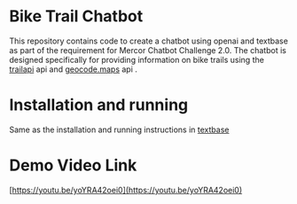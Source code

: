# Bike Trail Chatbot
This repository contains code to create a chatbot using openai and textbase as part of the requirement for Mercor Chatbot Challenge 2.0.
The chatbot is designed specifically for providing information on bike trails using the [trailapi](https://rapidapi.com/trailapi/api/trailapi) api and [geocode.maps](https://geocode.maps.co/) api . 

# Installation and running
Same as the installation and running instructions in [textbase](https://github.com/cofactoryai/textbase)

# Demo Video Link
[https://youtu.be/yoYRA42oei0](https://youtu.be/yoYRA42oei0)
